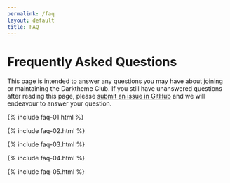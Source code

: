 ```yaml
---
permalink: /faq
layout: default
title: FAQ
---
```


# Frequently Asked Questions

This page is intended to answer any questions you may have about joining or maintaining the Darktheme Club. If you still have unanswered questions after reading this page, please [submit an issue in GitHub](https://github.com/garritfra/darktheme.club/issues) and we will endeavour to answer your question.

{% include faq-01.html %}

{% include faq-02.html %}

{% include faq-03.html %}

{% include faq-04.html %}

{% include faq-05.html %}
